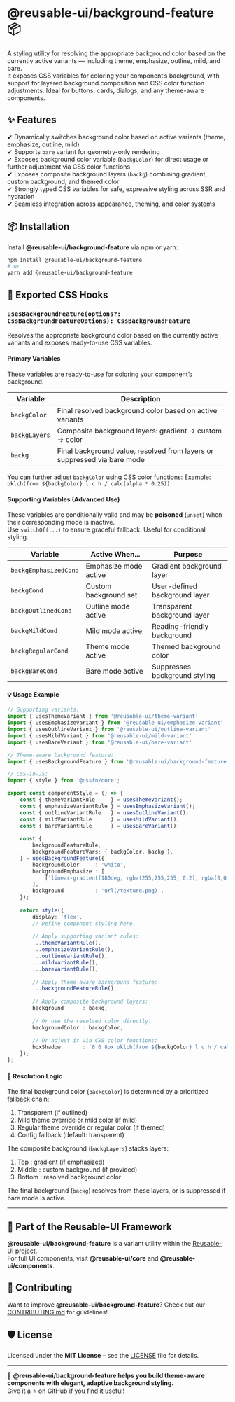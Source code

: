 # @reusable-ui/background-feature 📦  

A styling utility for resolving the appropriate background color based on the currently active variants — including theme, emphasize, outline, mild, and bare.  
It exposes CSS variables for coloring your component’s background, with support for layered background composition and CSS color function adjustments.
Ideal for buttons, cards, dialogs, and any theme-aware components.

## ✨ Features
✔ Dynamically switches background color based on active variants (theme, emphasize, outline, mild)  
✔ Supports `bare` variant for geometry-only rendering  
✔ Exposes background color variable (`backgColor`) for direct usage or further adjustment via CSS color functions  
✔ Exposes composite background layers (`backg`) combining gradient, custom background, and themed color  
✔ Strongly typed CSS variables for safe, expressive styling across SSR and hydration  
✔ Seamless integration across appearance, theming, and color systems  

## 📦 Installation
Install **@reusable-ui/background-feature** via npm or yarn:

```sh
npm install @reusable-ui/background-feature
# or
yarn add @reusable-ui/background-feature
```

## 🧩 Exported CSS Hooks

### `usesBackgroundFeature(options?: CssBackgroundFeatureOptions): CssBackgroundFeature`

Resolves the appropriate background color based on the currently active variants and exposes ready-to-use CSS variables.

#### Primary Variables

These variables are ready-to-use for coloring your component’s background.

| Variable      | Description                                                              |
|---------------|--------------------------------------------------------------------------|
| `backgColor`  | Final resolved background color based on active variants                 |
| `backgLayers` | Composite background layers: gradient → custom → color                   |
| `backg`       | Final background value, resolved from layers or suppressed via bare mode |

You can further adjust `backgColor` using CSS color functions:
Example: `oklch(from ${backgColor} l c h / calc(alpha * 0.25))`

#### Supporting Variables (Advanced Use)

These variables are conditionally valid and may be **poisoned** (`unset`) when their corresponding mode is inactive.  
Use `switchOf(...)` to ensure graceful fallback. Useful for conditional styling.

| Variable              | Active When...        | Purpose                       |
|-----------------------|-----------------------|-------------------------------|
| `backgEmphasizedCond` | Emphasize mode active | Gradient background layer     |
| `backgCond`           | Custom background set | User-defined background layer |
| `backgOutlinedCond`   | Outline mode active   | Transparent background layer  |
| `backgMildCond`       | Mild mode active      | Reading-friendly background   |
| `backgRegularCond`    | Theme mode active     | Themed background color       |
| `backgBareCond`       | Bare mode active      | Suppresses background styling |

#### 💡 Usage Example

```ts
// Supporting variants:
import { usesThemeVariant } from '@reusable-ui/theme-variant'
import { usesEmphasizeVariant } from '@reusable-ui/emphasize-variant'
import { usesOutlineVariant } from '@reusable-ui/outline-variant'
import { usesMildVariant } from '@reusable-ui/mild-variant'
import { usesBareVariant } from '@reusable-ui/bare-variant'

// Theme-aware background feature:
import { usesBackgroundFeature } from '@reusable-ui/background-feature';

// CSS-in-JS:
import { style } from '@cssfn/core';

export const componentStyle = () => {
    const { themeVariantRule     } = usesThemeVariant();
    const { emphasizeVariantRule } = usesEmphasizeVariant();
    const { outlineVariantRule   } = usesOutlineVariant();
    const { mildVariantRule      } = usesMildVariant();
    const { bareVariantRule      } = usesBareVariant();
    
    const {
        backgroundFeatureRule,
        backgroundFeatureVars: { backgColor, backg },
    } = usesBackgroundFeature({
        backgroundColor     : 'white',
        backgroundEmphasize : [
            ['linear-gradient(180deg, rgba(255,255,255, 0.2), rgba(0,0,0, 0.2))', 'border-box'],
        ],
        background          : 'url(/texture.png)',
    });
    
    return style({
        display: 'flex',
        // Define component styling here.
        
        // Apply supporting variant rules:
        ...themeVariantRule(),
        ...emphasizeVariantRule(),
        ...outlineVariantRule(),
        ...mildVariantRule(),
        ...bareVariantRule(),
        
        // Apply theme-aware background feature:
        ...backgroundFeatureRule(),
        
        // Apply composite background layers:
        background      : backg,
        
        // Or use the resolved color directly:
        backgroundColor : backgColor,
        
        // Or adjust it via CSS color functions:
        boxShadow       : `0 0 8px oklch(from ${backgColor} l c h / calc(alpha * 0.25))`,
    });
};
```

#### 🧠 Resolution Logic

The final background color (`backgColor`) is determined by a prioritized fallback chain:

1. Transparent (if outlined)
2. Mild theme override or mild color (if mild)
3. Regular theme override or regular color (if themed)
4. Config fallback (default: transparent)

The composite background (`backgLayers`) stacks layers:

1. Top    : gradient (if emphasized)
2. Middle : custom background (if provided)
3. Bottom : resolved background color

The final background (`backg`) resolves from these layers, or is suppressed if bare mode is active.

---

## 📖 Part of the Reusable-UI Framework  
**@reusable-ui/background-feature** is a variant utility within the [Reusable-UI](https://github.com/reusable-ui/reusable-ui-monorepo) project.  
For full UI components, visit **@reusable-ui/core** and **@reusable-ui/components**.

## 🤝 Contributing  
Want to improve **@reusable-ui/background-feature**? Check out our [CONTRIBUTING.md](./CONTRIBUTING.md) for guidelines!  

## 🛡️ License  
Licensed under the **MIT License** – see the [LICENSE](./LICENSE) file for details.  

---

🚀 **@reusable-ui/background-feature helps you build theme-aware components with elegant, adaptive background styling.**  
Give it a ⭐ on GitHub if you find it useful!  
